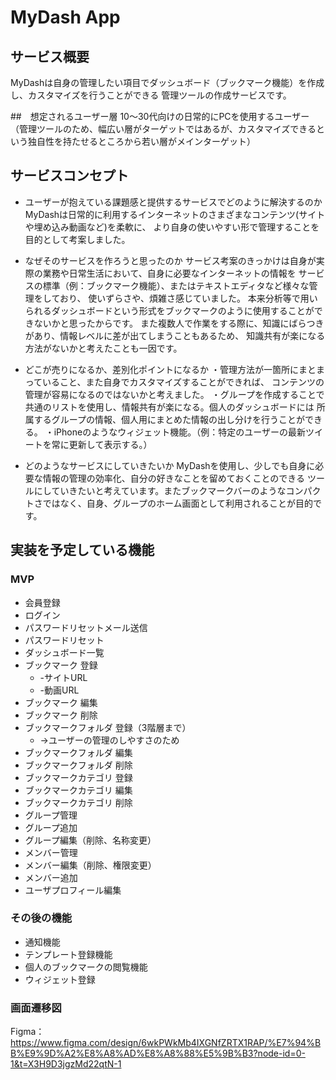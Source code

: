 # MyDash App

## サービス概要
MyDashは自身の管理したい項目でダッシュボード（ブックマーク機能）を作成し、カスタマイズを行うことができる
管理ツールの作成サービスです。

##　想定されるユーザー層
10〜30代向けの日常的にPCを使用するユーザー
（管理ツールのため、幅広い層がターゲットではあるが、カスタマイズできるという独自性を持たせるところから若い層がメインターゲット）

## サービスコンセプト
* ユーザーが抱えている課題感と提供するサービスでどのように解決するのか
MyDashは日常的に利用するインターネットのさまざまなコンテンツ(サイトや埋め込み動画など)を柔軟に、
より自身の使いやすい形で管理することを目的として考案しました。

* なぜそのサービスを作ろうと思ったのか
サービス考案のきっかけは自身が実際の業務や日常生活において、自身に必要なインターネットの情報を
サービスの標準（例：ブックマーク機能）、またはテキストエディタなど様々な管理をしており、
使いずらさや、煩雑さ感じていました。
本来分析等で用いられるダッシュボードという形式をブックマークのように使用することができないかと思ったからです。
また複数人で作業をする際に、知識にばらつきがあり、情報レベルに差が出てしまうこともあるため、
知識共有が楽になる方法がないかと考えたことも一因です。

* どこが売りになるか、差別化ポイントになるか
・管理方法が一箇所にまとまっていること、また自身でカスタマイズすることができれば、
コンテンツの管理が容易になるのではないかと考えました。
・グループを作成することで共通のリストを使用し、情報共有が楽になる。個人のダッシュボードには 所属するグループの情報、個人用にまとめた情報の出し分けを行うことができる。
・iPhoneのようなウィジェット機能。（例：特定のユーザーの最新ツイートを常に更新して表示する。）

* どのようなサービスにしていきたいか
MyDashを使用し、少しでも自身に必要な情報の管理の効率化、自分の好きなことを留めておくことのできる
ツールにしていきたいと考えています。またブックマークバーのようなコンパクトさではなく、自身、グループのホーム画面として利用されることが目的です。


## 実装を予定している機能
### MVP
* 会員登録
* ログイン 
* パスワードリセットメール送信
* パスワードリセット
* ダッシュボード一覧
* ブックマーク 登録
  * -サイトURL
  * -動画URL
* ブックマーク 編集
* ブックマーク 削除
* ブックマークフォルダ 登録（3階層まで）
  * →ユーザーの管理のしやすさのため
* ブックマークフォルダ 編集
* ブックマークフォルダ 削除
* ブックマークカテゴリ 登録
* ブックマークカテゴリ 編集
* ブックマークカテゴリ 削除
* グループ管理
* グループ追加
* グループ編集（削除、名称変更）
* メンバー管理
* メンバー編集（削除、権限変更）
* メンバー追加
* ユーザプロフィール編集

### その後の機能
* 通知機能
* テンプレート登録機能
* 個人のブックマークの閲覧機能
* ウィジェット登録

### 画面遷移図
Figma：https://www.figma.com/design/6wkPWkMb4IXGNfZRTX1RAP/%E7%94%BB%E9%9D%A2%E8%A8%AD%E8%A8%88%E5%9B%B3?node-id=0-1&t=X3H9D3jgzMd22qtN-1
